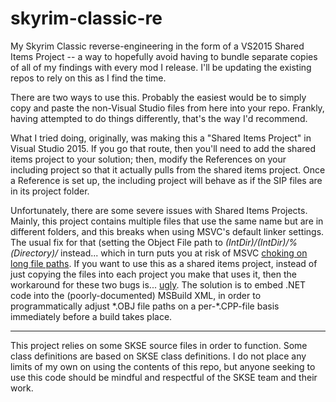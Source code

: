 # skyrim-classic-re
My Skyrim Classic reverse-engineering in the form of a VS2015 Shared Items Project -- a way to hopefully avoid having to bundle separate copies of all of my findings with every mod I release. I'll be updating the existing repos to rely on this as I find the time.

There are two ways to use this. Probably the easiest would be to simply copy and paste the non-Visual Studio files from here into your repo. Frankly, having attempted to do things differently, that's the way I'd recommend.

What I tried doing, originally, was making this a "Shared Items Project" in Visual Studio 2015. If you go that route, then you'll need to add the shared items project to your solution; then, modify the References on your including project so that it actually pulls from the shared items project. Once a Reference is set up, the including project will behave as if the SIP files are in its project folder.

Unfortunately, there are some severe issues with Shared Items Projects. Mainly, this project contains multiple files that use the same name but are in different folders, and this breaks when using MSVC's default linker settings. The usual fix for that (setting the Object File path to *$(IntDir)/%(RelativeDir)/*) breaks specifically because this is a Shared Items Project; an invalid path gets constructed and the linker chokes on it. An alternative is to use *$(IntDir)/%(Directory)/* instead... which in turn puts you at risk of MSVC [choking on long file paths](https://stackoverflow.com/questions/49603759/msb6003-the-specified-task-executable-cl-exe-could-not-be-run). If you want to use this as a shared items project, instead of just copying the files into each project you make that uses it, then the workaround for these two bugs is... [ugly](https://github.com/DavidJCobb/skyrim-classic-fixes/blob/master/plugin/CobbBugFixes/CobbBugFixes.vcxproj). The solution is to embed .NET code into the (poorly-documented) MSBuild XML, in order to programmatically adjust \*.OBJ file paths on a per-\*.CPP-file basis immediately before a build takes place.

----

This project relies on some SKSE source files in order to function. Some class definitions are based on SKSE class definitions. I do not place any limits of my own on using the contents of this repo, but anyone seeking to use this code should be mindful and respectful of the SKSE team and their work.
